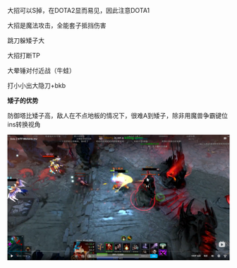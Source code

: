大招可以S掉，在DOTA2显而易见，因此注意DOTA1

大招是魔法攻击，全能套子抵挡伤害

跳刀躲矮子大

大招打断TP

大晕锤对付近战（牛蛙）

打小小出大隐刀+bkb

**矮子的优势**

防御塔比矮子高，敌人在不点地板的情况下，很难A到矮子，除非用魔兽争霸键位ins转换视角

<img src="./img/矮子的优势.png" alt="矮子的优势" style="zoom: 50%;" align="left" />